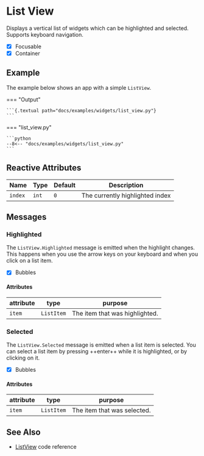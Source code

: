 # List View

Displays a vertical list of widgets which can be highlighted and selected.
Supports keyboard navigation.

- [x] Focusable
- [x] Container

## Example

The example below shows an app with a simple `ListView`.

=== "Output"

    ```{.textual path="docs/examples/widgets/list_view.py"}
    ```

=== "list_view.py"

    ```python
    --8<-- "docs/examples/widgets/list_view.py"
    ```

## Reactive Attributes

| Name    | Type  | Default | Description                     |
|---------|-------|---------|---------------------------------|
| `index` | `int` | `0`     | The currently highlighted index |

## Messages

### Highlighted

The `ListView.Highlighted` message is emitted when the highlight changes.
This happens when you use the arrow keys on your keyboard and when you
click on a list item.

- [x] Bubbles

#### Attributes

| attribute | type       | purpose                        |
|-----------|------------|--------------------------------|
| `item`    | `ListItem` | The item that was highlighted. |

### Selected

The `ListView.Selected` message is emitted when a list item is selected.
You can select a list item by pressing ++enter++ while it is highlighted,
or by clicking on it.

- [x] Bubbles

#### Attributes

| attribute | type       | purpose                     |
|-----------|------------|-----------------------------|
| `item`    | `ListItem` | The item that was selected. |

## See Also

* [ListView](../api/list_view.md) code reference

